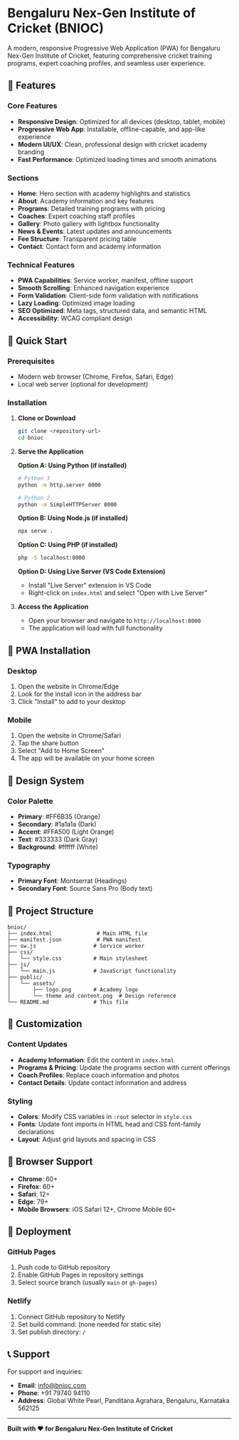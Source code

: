 # Bengaluru Nex-Gen Institute of Cricket (BNIOC)

A modern, responsive Progressive Web Application (PWA) for Bengaluru Nex-Gen Institute of Cricket, featuring comprehensive cricket training programs, expert coaching profiles, and seamless user experience.

## 🏏 Features

### Core Features
- **Responsive Design**: Optimized for all devices (desktop, tablet, mobile)
- **Progressive Web App**: Installable, offline-capable, and app-like experience
- **Modern UI/UX**: Clean, professional design with cricket academy branding
- **Fast Performance**: Optimized loading times and smooth animations

### Sections
- **Home**: Hero section with academy highlights and statistics
- **About**: Academy information and key features
- **Programs**: Detailed training programs with pricing
- **Coaches**: Expert coaching staff profiles
- **Gallery**: Photo gallery with lightbox functionality
- **News & Events**: Latest updates and announcements
- **Fee Structure**: Transparent pricing table
- **Contact**: Contact form and academy information

### Technical Features
- **PWA Capabilities**: Service worker, manifest, offline support
- **Smooth Scrolling**: Enhanced navigation experience
- **Form Validation**: Client-side form validation with notifications
- **Lazy Loading**: Optimized image loading
- **SEO Optimized**: Meta tags, structured data, and semantic HTML
- **Accessibility**: WCAG compliant design

## 🚀 Quick Start

### Prerequisites
- Modern web browser (Chrome, Firefox, Safari, Edge)
- Local web server (optional for development)

### Installation

1. **Clone or Download**
   ```bash
   git clone <repository-url>
   cd bnioc
   ```

2. **Serve the Application**
   
   **Option A: Using Python (if installed)**
   ```bash
   # Python 3
   python -m http.server 8000
   
   # Python 2
   python -m SimpleHTTPServer 8000
   ```
   
   **Option B: Using Node.js (if installed)**
   ```bash
   npx serve .
   ```
   
   **Option C: Using PHP (if installed)**
   ```bash
   php -S localhost:8000
   ```
   
   **Option D: Using Live Server (VS Code Extension)**
   - Install "Live Server" extension in VS Code
   - Right-click on `index.html` and select "Open with Live Server"

3. **Access the Application**
   - Open your browser and navigate to `http://localhost:8000`
   - The application will load with full functionality

## 📱 PWA Installation

### Desktop
1. Open the website in Chrome/Edge
2. Look for the install icon in the address bar
3. Click "Install" to add to your desktop

### Mobile
1. Open the website in Chrome/Safari
2. Tap the share button
3. Select "Add to Home Screen"
4. The app will be available on your home screen

## 🎨 Design System

### Color Palette
- **Primary**: #FF6B35 (Orange)
- **Secondary**: #1a1a1a (Dark)
- **Accent**: #FFA500 (Light Orange)
- **Text**: #333333 (Dark Gray)
- **Background**: #ffffff (White)

### Typography
- **Primary Font**: Montserrat (Headings)
- **Secondary Font**: Source Sans Pro (Body text)

## 📁 Project Structure

```
bnioc/
├── index.html              # Main HTML file
├── manifest.json           # PWA manifest
├── sw.js                  # Service worker
├── css/
│   └── style.css          # Main stylesheet
├── js/
│   └── main.js            # JavaScript functionality
├── public/
│   └── assets/
│       ├── logo.png       # Academy logo
│       └── theme and content.png  # Design reference
└── README.md              # This file
```

## 🔧 Customization

### Content Updates
- **Academy Information**: Edit the content in `index.html`
- **Programs & Pricing**: Update the programs section with current offerings
- **Coach Profiles**: Replace coach information and photos
- **Contact Details**: Update contact information and address

### Styling
- **Colors**: Modify CSS variables in `:root` selector in `style.css`
- **Fonts**: Update font imports in HTML head and CSS font-family declarations
- **Layout**: Adjust grid layouts and spacing in CSS

## 📱 Browser Support

- **Chrome**: 60+
- **Firefox**: 60+
- **Safari**: 12+
- **Edge**: 79+
- **Mobile Browsers**: iOS Safari 12+, Chrome Mobile 60+

## 🚀 Deployment

### GitHub Pages
1. Push code to GitHub repository
2. Enable GitHub Pages in repository settings
3. Select source branch (usually `main` or `gh-pages`)

### Netlify
1. Connect GitHub repository to Netlify
2. Set build command: (none needed for static site)
3. Set publish directory: `/`

## 📞 Support

For support and inquiries:
- **Email**: info@bnioc.com
- **Phone**: +91 79740 94110
- **Address**: Global White Pearl, Panditana Agrahara, Bengaluru, Karnataka 562125

---

**Built with ❤️ for Bengaluru Nex-Gen Institute of Cricket**
